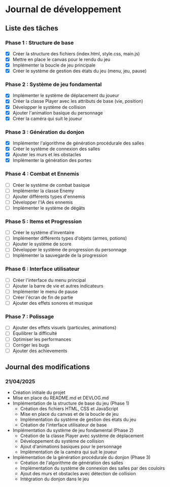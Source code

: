 # Journal de développement

## Liste des tâches

### Phase 1 : Structure de base
- [x] Créer la structure des fichiers (index.html, style.css, main.js)
- [x] Mettre en place le canvas pour le rendu du jeu
- [x] Implémenter la boucle de jeu principale
- [x] Créer le système de gestion des états du jeu (menu, jeu, pause)

### Phase 2 : Système de jeu fondamental
- [x] Implémenter le système de déplacement du joueur
- [x] Créer la classe Player avec les attributs de base (vie, position)
- [x] Développer le système de collision
- [x] Ajouter l'animation basique du personnage
- [x] Créer la caméra qui suit le joueur

### Phase 3 : Génération du donjon
- [x] Implémenter l'algorithme de génération procédurale des salles
- [x] Créer le système de connexion des salles
- [x] Ajouter les murs et les obstacles
- [x] Implémenter la génération des portes

### Phase 4 : Combat et Ennemis
- [ ] Créer le système de combat basique
- [ ] Implémenter la classe Enemy
- [ ] Ajouter différents types d'ennemis
- [ ] Développer l'IA des ennemis
- [ ] Implémenter le système de dégâts

### Phase 5 : Items et Progression
- [ ] Créer le système d'inventaire
- [ ] Implémenter différents types d'objets (armes, potions)
- [ ] Ajouter le système de score
- [ ] Développer le système de progression du personnage
- [ ] Implémenter la sauvegarde de la progression

### Phase 6 : Interface utilisateur
- [ ] Créer l'interface du menu principal
- [ ] Ajouter la barre de vie et autres indicateurs
- [ ] Implémenter le menu de pause
- [ ] Créer l'écran de fin de partie
- [ ] Ajouter des effets sonores et musique

### Phase 7 : Polissage
- [ ] Ajouter des effets visuels (particules, animations)
- [ ] Équilibrer la difficulté
- [ ] Optimiser les performances
- [ ] Corriger les bugs
- [ ] Ajouter des achievements

## Journal des modifications

### 21/04/2025
- Création initiale du projet
- Mise en place du README.md et DEVLOG.md
- Implémentation de la structure de base du jeu (Phase 1)
  - Création des fichiers HTML, CSS et JavaScript
  - Mise en place du canvas et de la boucle de jeu
  - Implémentation du système de gestion des états du jeu
  - Création de l'interface utilisateur de base
- Implémentation du système de jeu fondamental (Phase 2)
  - Création de la classe Player avec système de déplacement
  - Développement du système de collision
  - Ajout d'animations basiques pour le personnage
  - Implémentation de la caméra qui suit le joueur
- Implémentation de la génération procédurale du donjon (Phase 3)
  - Création de l'algorithme de génération des salles
  - Implémentation du système de connexion des salles par des couloirs
  - Ajout des murs et obstacles avec détection de collision
  - Intégration du donjon dans le jeu
